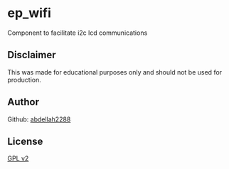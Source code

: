 # ep_wifi
Component to facilitate i2c lcd communications
## Disclaimer
This was made for educational purposes only and should not be used for production.
## Author
Github: [abdellah2288](https://github.com/abdellah2288)
## License
[GPL v2](https://www.gnu.org/licenses/old-licenses/gpl-2.0.txt)
